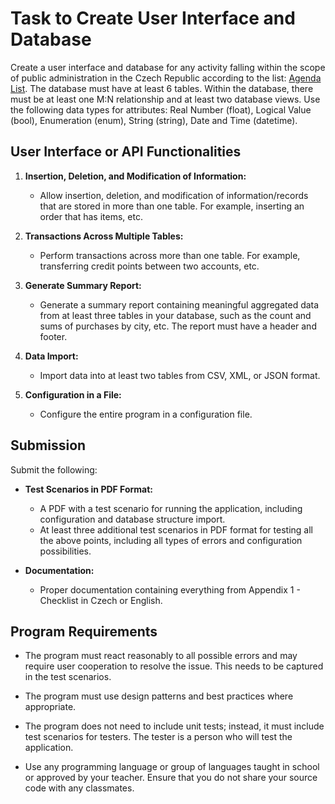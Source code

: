# Task to Create User Interface and Database

Create a user interface and database for any activity falling within the scope of public administration in the Czech Republic according to the list: [Agenda List](https://archi.gov.cz/znalostni_baze:seznam_agend). The database must have at least 6 tables. Within the database, there must be at least one M:N relationship and at least two database views. Use the following data types for attributes: Real Number (float), Logical Value (bool), Enumeration (enum), String (string), Date and Time (datetime).

## User Interface or API Functionalities

1. **Insertion, Deletion, and Modification of Information:**
   - Allow insertion, deletion, and modification of information/records that are stored in more than one table. For example, inserting an order that has items, etc.

2. **Transactions Across Multiple Tables:**
   - Perform transactions across more than one table. For example, transferring credit points between two accounts, etc.

3. **Generate Summary Report:**
   - Generate a summary report containing meaningful aggregated data from at least three tables in your database, such as the count and sums of purchases by city, etc. The report must have a header and footer.

4. **Data Import:**
   - Import data into at least two tables from CSV, XML, or JSON format.

5. **Configuration in a File:**
   - Configure the entire program in a configuration file.

## Submission

Submit the following:
- **Test Scenarios in PDF Format:**
  - A PDF with a test scenario for running the application, including configuration and database structure import.
  - At least three additional test scenarios in PDF format for testing all the above points, including all types of errors and configuration possibilities.

- **Documentation:**
  - Proper documentation containing everything from Appendix 1 - Checklist in Czech or English.

## Program Requirements

- The program must react reasonably to all possible errors and may require user cooperation to resolve the issue. This needs to be captured in the test scenarios.

- The program must use design patterns and best practices where appropriate.

- The program does not need to include unit tests; instead, it must include test scenarios for testers. The tester is a person who will test the application.

- Use any programming language or group of languages taught in school or approved by your teacher. Ensure that you do not share your source code with any classmates.
